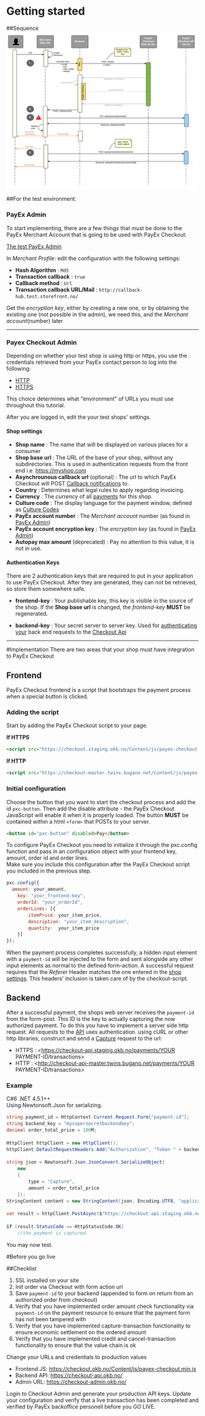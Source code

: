 # Getting started

##Sequence
![Screenshot](img/sequence_diagram.png)

##For the test environment:

### PayEx Admin
To start implementing, there are a few things that must be done to the PayEx Merchant Account that is going to be used with PayEx Checkout.


[The test PayEx Admin](http://test-secure.payex.com/Admin/MerchantDetailsMerchant.aspx)

In _Merchant Profile_: edit the configuration with the following settings:

* **Hash Algorithm** : `Md5`
* **Transaction callback** : `true`
* **Callback method** : `Url`
* **Transaction callback URL/Mail** : `http://callback-hub.test.storefront.no/`

Get the _encryption key_, either by creating a new one, or by obtaining the existing one (not possible in the admin), we need this, and the _Merchant account_(number) later

----

### Payex Checkout Admin
Depending on whether your test shop is using http or https, you use the credentials retrieved from your PayEx contact person to log into the following:

* [HTTP](http://checkout-admin-master.twins.bugano.net/)
* [HTTPS](https://checkout-admin.staging.okb.no/)

This choice determines what "environment" of URLs you must use throughout this tutorial.

After you are logged in, edit the your test shops' settings.

#### Shop settings

* **Shop name** : The name that will be displayed on various places for a consumer
* **Shop base url** : The URL of the base of your shop, without any subdirectories. This is used in authentication requests from the front end i.e. https://myshop.com
* **Asynchrounous callback url** (optional) : The url to which PayEx Checkout will POST [Callback notifications](callbacks) to.
* **Country** : Determines what legal rules to apply regarding invoicing.
* **Currency** : The _currency_ of all [payments](payment) for this shop.
* **Culture code** : The display language for the payment window, defined as [Culture Codes](https://msdn.microsoft.com/en-us/library/ee825488(v=cs.20).aspx)
* **PayEx account number** : The _Merchant account_ number (as found in [PayEx Admin](#payex-admin))
* **PayEx account encryption key** : The _encryption key_ (as found in [PayEx Admin](#payex-admin))
* **Autopay max amount** (deprecated) : Pay no attention to this value, it is not in use.

#### Authentication Keys

There are 2 authentication keys that are required to put in your application to use PayEx Checkout.
After they are generated, they can not be retrieved, so store them somewhere safe.

* **frontend-key** : Your publishable key, this key is visible in the source of the shop. If the **Shop base url** is changed, the _frontend-key_ **MUST** be regenerated.

* **backend-key** : Your secret server to server key. Used for [authenticating your](api#backend-authentication) back end requests to the [Checkout Api](api)


------

#Implementation
There are two areas that your shop must have integration to PayEx Checkout

## Frontend

PayEx Checkout frontend is a script that bootstraps the payment process when a special button is clicked.

### Adding the script
Start by adding the PayEx Checkout script to your page.

**If HTTPS**
```html
<script src="https://checkout.staging.okb.no/Content/js/payex-checkout.min.js"></script>
```
**If HTTP**
```html
<script src="https://checkout-master.twins.bugano.net/Content/js/payex-checkout.min.js"></script>
```

### Initial configuration
Choose the button that you want to start the checkout process and add the id `pxc-button`. Then add the disable attribute - the PayEx Checkout JavaScript will enable it when it is properly loaded.
The button **MUST** be contained within a html `<form>` that POSTs to your server.

```HTML
<button id="pxc-button" disabled>Pay</button>
```

To configure PayEx Checkout you need to initialize it through the pxc.config function and pass in an configuration object with your frontend key, amount, order id and order lines.
<br/>Make sure you include this configuration after the PayEx Checkout script you included in the previous step.

```JavaScript
pxc.config({
  amount: your_amount,
	key: "your_frontend-key",
	orderId: "your_orderId",
	orderLines: [{
		itemPrice: your_item_price,
		description: "your_item_description",
		quantity:  your_item_price
	}]
});
```


When the payment process completes successfully, a hidden input element with a `payment-id` will be injected to the form and sent alongside any other input elements as normal to the defined form-action.
A successful request requires that the _Referer_ Header matches the one entered in the [shop settings](#shop-settings). This headers' inclusion is taken care of by the checkout-script.


## Backend
After a successful payment, the shops web server receives the `payment-id` from the form-post. This ID is the key to actually capturing the now authorized payment.
To do this you have to implement a server side http request.
All requests to the [API](api) uses authentication.
using cURL or other http libraries, construct and send a [Capture](transaction#capture) request to the url:

* HTTPS : <https://checkout-api.staging.okb.no/payments/YOUR PAYMENT-ID/transactions>
* HTTP  : <http://checkout-api-master.twins.bugano.net/payments/YOUR PAYMENT-ID/transactions>

### Example

C#6 .NET 4.5.1++</br>
Using Newtonsoft.Json for serializing.

```csharp
string payment_id = HttpContext.Current.Request.Form["payment-id"];
string backend_key = "mysupersecretbackendkey";
decimal order_total_price = 100M;

HttpClient httpClient = new HttpClient();
httpClient.DefaultRequestHeaders.Add("Authorization", "Token " + backend_key);

string json = Newtonsoft.Json.JsonConvert.SerializeObject(
    new
    {
        type = "Capture",
        amount = order_total_price
    });
StringContent content = new StringContent(json, Encoding.UTF8, "application/json");

var result = httpClient.PostAsync($"https://checkout-api.staging.okb.no/{payment_id}/transactions/", content).Result;

if (result.StatusCode == HttpStatusCode.OK)
    //the payment is captured.
```
You may now test.



#Before you go live

##Checklist

1. SSL installed on your site
1. Init order via Checkout with form action url
1. Save `payment-id` to your backend (appended to form on return from an authorized order from checkout)
1. Verify that you have implemented order amount check functionality via `payment-id` on the payment resource to ensure that the payment form has not been tampered with
1. Verify that you have implemented capture-transaction functionality to ensure economic settlement on the ordered amount
1. Verify that you have implemented credit and cancel-transaction functionality to ensure that the value chain is ok

Change your URLs and credentials to production values

* Frontend JS: <https://checkout.okb.no/Content/js/payex-checkout.min.js>
* Backend API: <https://checkout-api.okb.no/>
* Admin URL:   <https://checkout-admin.okb.no/>

Login to Checkout Admin and generate your production API keys.
Update your configuration and verify that a live transaction has been completed and verified by PayEx backoffice personell before you GO LIVE.
